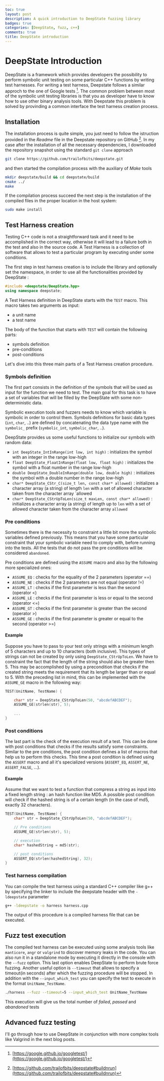 ```yaml
---
toc: true
layout: post
description: A quick introduction to DeepState fuzzing library 
badges: true
categories: [DeepState, fuzz, c++]
comments: true
title: DeepState introduction
---
```


# DeepState Introduction
DeepState is a framework which provides developers the possibility to perform symbolic unit testing on some particular C++ functions by writing test harnesses. For writing a test harness, Deepstate follows a similar approch to the one of Google tests [^1].
The common problem between most of the symbolic unit testing libraries is that you as developer have to know how to use other binary analysis tools. With Deepstate this problem is solved by provinding a common interface the test harness creation process.


## Installation
The installation process is quite simple, you just need to follow the istruction provided in the _Readme_ file in the Deepstate repository on GitHub [^2]. In my case after the installation of all the necessary dependencies, I downloaded the repository snapshot using the standard `git clone` approach

```bash
git clone https://github.com/trailofbits/deepstate.git
```

and then started the compilation process with the auxiliary of _Make_ tools

```bash
mkdir deepstate/build && cd deepstate/build
cmake ../
make
```

If the compilation process succeed the next step is the installation of the compiled files in the proper location in the host system:

```bash
sudo make install
```

## Test Harness creation
Testing C++ code is not a straightforward task and it need to be accomplished in the correct way, otherwise it will lead to a failure both in the test and also in the source code. A Test Harness is a collection of software that allows to test a particular program by executing under some conditions.

The first step in test harness creation is to include  the library and optionally set the namespace, in order to use all the functionalities provided by DeepState :
```c++
#include <deepstate/DeepState.hpp>
using namespace deepstate;
```

A Test Harness definition in DeepState starts with the `TEST` macro. This macro takes two arguments as input:
* a unit name
* a test name

The body of the function that starts with `TEST` will contain the following parts:
* symbols definition
* pre-conditions
* post-conditions

Let's dive into this three main parts of a Test Harness creation procedure.

### Symbols definition
The first part consists in the definition of the symbols that will be used as input for the function we need to test. The main goal for this task is to have a set of variables that will be filled by the DeepState with some non-deterministic data.

Symbolic execution tools and fuzzers needs to know which variable is symbolic in order to control them. Symbols definitions for basic data types (`int`, `char`, ..) are defined by concatenating the data type name with the `symbolic_` prefix (`symbolic_int`, `symbolic_char`, ..). 

DeepState provides us some useful functions to initialize our symbols with random data:
* `int DeepState_IntInRange(int low, int high)` : initializes the symbol with an integer in the range low-high
* `float DeepState_FloatInRange(float low, float high)` : initializes the symbol with a float number in the range low-high
* `double DeepState_DoubleInRange(double low, double high)` : initializes the symbol with a double number in the range low-high
* `char* DeepState_CStr_C(size_t len, const char* allowed)` : initializes a character array (a string)  of length `len` with a set of allowed character taken from the character array `allowed
* `char* DeepState_CStrUpToLen(size_t maxLen, const char* allowed)` : initializes a character array (a string) of length  up to `len` with a set of allowed character taken from the character array `allowed`

### Pre conditions
Sometimes there is the necessity to constraint a little bit more the symbolic variables defined previously. This means that you have some particular constraint that your symbolic variable need to comply with, before running into the tests. All the tests that do not pass the pre conditions will be considered `abandoned`.

Pre conditions are defined using the `ASSUME` macro and also by the following more specialized ones:
* `ASSUME_EQ` : checks for the equality of the 2 parameters (operator ==)
* `ASSUME_NE` : checks if the 2 parameters are not equal (operator !=)
* `ASSUME_LT` : checks if the first parameter is less than the second (operator <)
* `ASSUME_LE` : checks if the first parameter is less or equal to the second (operator <=)
* `ASSUME_GT` : checks if the first parameter is greater than the second (operator >)
* `ASSUME_GE` : checks if the first parameter is greater or equal to the second (operator >=)

#### Example 
Suppose you have to pass to your test only strings with a minimum length of 5 characters and up to 10 characters (both inclusive). This types of strings can not be created by only using `DeepState_CStrUpToLen`. We have to constraint the fact that the length of the string should also be greater then 5. This may be accomplished by using a precondition that checks if the created string meets the requirement that its length be larger than or equal to 5. With the preceding list in mind, this can be implemented with the `ASSUME_GE` macro in the following way:

```c++
TEST(UnitName, TestName) {

    char* str = DeepState_CStrUpToLen(50, "abcdefABCDEF");
    ASSUME_GE(strlen(str), 5);
    
    ...
}
```

### Post conditions
The last part is the check of the execution result of a test. This can be done with post conditions that checks if the results satisfy some constraints. Similar to the pre conditions, the post condition defines a list of macros that help us to perform this checks. This time a post condition is defined using the `ASSERT` macro and all it's specialized versions (`ASSERT_EQ`, `ASSERT_NE`, `ASSERT_FALSE`, ...).

#### Example 
Assume that we want to test a function that compress a string as input into a fixed length string : an hash function like MD5. A possible post condition will check if the hashed string is of a certain length (in the case of md5, exactly 32 characters).

```c++
TEST(UnitName, TestName) {
    char* str = DeepState_CStrUpToLen(50, "abcdefABCDEF");

    // Pre conditions
    ASSUME_GE(strlen(str), 5);

    // execution
    char* hashedString = md5(str);

    // post conditions
    ASSERT_EQ(strlen(hashedString), 32);
}
```

### Test harness compilation
You can compile the test harness using a standard C++ compiler like g++ by specifying the linker to include the deepstate header with the `-ldeepstate` parameter
```bash
g++ -ldeepstate -o harness harness.cpp 
```

The output of this procedure is a compiled harness file that can be executed.

## Fuzz test execution
The compiled test harness can be executed using some analysis tools like `manticore`, `angr` or `valgrind` to discover memory leaks in the code. You can also run it in a standalone mode by executing it directly in the console with the `--fuzz` option. This last option enables DeepState to perform brute force fuzzing. Another useful option is `--timeout` that allows to specify a timeout(in seconds) after which the fuzzing procedure will be stopped. In addition with the `--input_which_test` you can specify the test to execute in the format `UnitName_TestName`.

```bash
./harness --fuzz --timeout=5 --input_which_test UnitName_TestName
```

This execution will give us the total number of _failed_, _passed_ and _abandoned_ tests

## Advanced fuzz testing
I'll go through how to use DeepState in conjunction with more complex tools like Valgrind in the next blog posts.


[^1]: [https://google.github.io/googletest/](https://google.github.io/googletest/)
[^2]: [https://github.com/trailofbits/deepstate#buildnrun](https://github.com/trailofbits/deepstate#buildnrun)